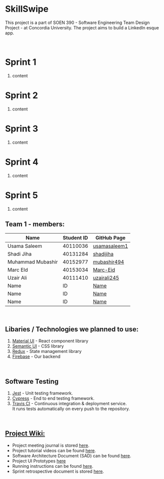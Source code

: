 # SkillSwipe

This project is a part of SOEN 390 - Software Engineering Team Design Project - at Concordia University. The project aims to build a LinkedIn esque app.


<br />

# Sprint 1
1. content

# Sprint 2
1. content

# Sprint 3
1. content

# Sprint 4
1. content

# Sprint 5
1. content

## Team 1 - members:

| Name                 | Student ID | GitHub Page                                                   |
| -------------------- | ---------- | ------------------------------------------------------------- |
| Usama Saleem         | 40110036   | [usamasaleem1](https://github.com/usamasaleem1)               |
| Shadi Jiha           | 40131284   | [shadijiha](https://github.com/shadijiha)                     |
| Muhammad Mubashir    | 40152977   | [mubashir494](https://github.com/mubashir494)                 |
| Marc EId             | 40153034   | [Marc-Eid](https://github.com/Marc-Eid)                       |
| Uzair Ali            | 40111410   | [uzairali245](https://github.com/uzairali245)                 |
| Name                 | ID         | [Name](https://github.com/)                                   |
| Name                 | ID         | [Name](https://github.com/)                                   |
| Name                 | ID         | [Name](https://github.com/)                                   |


<br />

## Libaries / Technologies we planned to use:

1. [Material UI](https://mui.com/) - React component library
2. [Semantic UI](https://semantic-ui.com/) - CSS library
3. [Redux](https://redux.js.org/) - State management library
4. [Firebase](https://firebase.google.com/) - Our backend

<br />

## Software Testing

1. [Jest](https://jestjs.io/) - Unit testing framework.
2. [Cypress](https://www.cypress.io/) - End to end testing framework.
3. [Travis CI](https://travis-ci.org/) - Continuous integration & deployment service. <br />
   It runs tests automatically on every push to the repository.

<br />

## [Project Wiki:]([https://github.com/](https://github.com/shadijiha/soen390-project/wiki)) 

- Project meeting journal is stored [here](https://github.com/).
- Project tutorial videos can be found [here](https://github.com/).
- Software Architecture Document (SAD) can be found [here](<https://github.com/>).
- Project UI Prototypes [here](<https://github.com/>)
- Running instructions can be found [here](https://github.com/).
- Sprint retrospective document is stored [here](https://github.com/).
